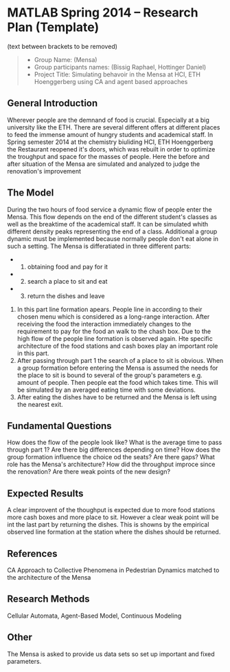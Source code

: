 # MATLAB Spring 2014 – Research Plan (Template)
(text between brackets to be removed)

> * Group Name: (Mensa)
> * Group participants names: (Bissig Raphael, Hottinger Daniel)
> * Project Title: Simulating behavoir in the Mensa at HCI, ETH Hoenggerberg using CA and agent based approaches

## General Introduction

Wherever people are the demnand of food is crucial. Especially at a big university like the ETH. There are several different offers at different places to feed the immense amount of hungry students and academical staff. In Spring semester 2014 at the chemistry biuliding HCI, ETH Hoenggerberg the Restaurant reopened it's doors, which was rebuilt  in order to optimize the troughput and space for the masses of people. Here the before and after situation of the Mensa are simulated and analyzed to judge the renovation's improvement

## The Model
During the two hours of food service a dynamic flow of people enter the Mensa. This flow depends on the end of the different student's classes as well as the breaktime of the academical staff. It can be simulated whith different density peaks representing the end of a class. Additional a group dynamic must be implemented because normally people don't eat alone in such a setting.
The Mensa is differatiated in three different parts:
- 1. obtaining food and pay for it
- 2. search a place to sit and eat
- 3. return the dishes and leave
 1. In this part line formation apears. People line in according to their chosen menu which is considered as a long-range interaction. After receiving the food the interaction immediately changes to the requirement to pay for the food an walk to the chash box. Due to the high flow of the people line formation is observed again. Hte specific architecture of the food stations and cash boxes play an important role in this part.
 2. After passing through part 1 the search of a place to sit is obvious. When a group formation before entering the Mensa is assumed the needs for the place to sit is bound to several of the group's parameters e.g. amount of people. Then people eat the food which takes time. This will be simulated by an averaged eating time with some deviations.
 3. After eating the dishes have to be returned and the Mensa is left using the nearest exit. 

## Fundamental Questions
How does the flow of the people look like?
What is the average time to pass through part 1? Are there big differences depending on time?
How does the group formation influence the choice od the seats? Are there gaps?
What role has the Mensa's architecture? 
How did the throughput improce since the renovation? Are there weak points of the new design?



## Expected Results

A clear improvent of the thoughput is expected due to more food stations more cash boxes and more place to sit. However a clear weak point will be int the last part by returning the dishes. This is showns by the empirical observed line formation at the station where the dishes should be returned. 


## References 

CA Approach to Collective Phenomena in Pedestrian Dynamics matched to the architecture of the Mensa


## Research Methods

Cellular Automata, Agent-Based Model, Continuous Modeling

## Other

The Mensa is asked to provide us data sets so set up important and fixed parameters.
